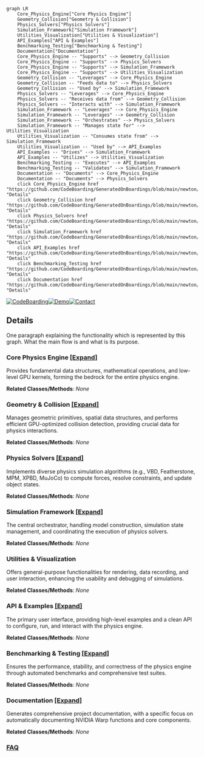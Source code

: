 ```mermaid
graph LR
    Core_Physics_Engine["Core Physics Engine"]
    Geometry_Collision["Geometry & Collision"]
    Physics_Solvers["Physics Solvers"]
    Simulation_Framework["Simulation Framework"]
    Utilities_Visualization["Utilities & Visualization"]
    API_Examples["API & Examples"]
    Benchmarking_Testing["Benchmarking & Testing"]
    Documentation["Documentation"]
    Core_Physics_Engine -- "Supports" --> Geometry_Collision
    Core_Physics_Engine -- "Supports" --> Physics_Solvers
    Core_Physics_Engine -- "Supports" --> Simulation_Framework
    Core_Physics_Engine -- "Supports" --> Utilities_Visualization
    Geometry_Collision -- "Leverages" --> Core_Physics_Engine
    Geometry_Collision -- "Feeds data to" --> Physics_Solvers
    Geometry_Collision -- "Used by" --> Simulation_Framework
    Physics_Solvers -- "Leverages" --> Core_Physics_Engine
    Physics_Solvers -- "Receives data from" --> Geometry_Collision
    Physics_Solvers -- "Interacts with" --> Simulation_Framework
    Simulation_Framework -- "Leverages" --> Core_Physics_Engine
    Simulation_Framework -- "Leverages" --> Geometry_Collision
    Simulation_Framework -- "Orchestrates" --> Physics_Solvers
    Simulation_Framework -- "Manages state for" --> Utilities_Visualization
    Utilities_Visualization -- "Consumes state from" --> Simulation_Framework
    Utilities_Visualization -- "Used by" --> API_Examples
    API_Examples -- "Drives" --> Simulation_Framework
    API_Examples -- "Utilizes" --> Utilities_Visualization
    Benchmarking_Testing -- "Executes" --> API_Examples
    Benchmarking_Testing -- "Validates" --> Simulation_Framework
    Documentation -- "Documents" --> Core_Physics_Engine
    Documentation -- "Documents" --> Physics_Solvers
    click Core_Physics_Engine href "https://github.com/CodeBoarding/GeneratedOnBoardings/blob/main/newton/Core_Physics_Engine.md" "Details"
    click Geometry_Collision href "https://github.com/CodeBoarding/GeneratedOnBoardings/blob/main/newton/Geometry_Collision.md" "Details"
    click Physics_Solvers href "https://github.com/CodeBoarding/GeneratedOnBoardings/blob/main/newton/Physics_Solvers.md" "Details"
    click Simulation_Framework href "https://github.com/CodeBoarding/GeneratedOnBoardings/blob/main/newton/Simulation_Framework.md" "Details"
    click API_Examples href "https://github.com/CodeBoarding/GeneratedOnBoardings/blob/main/newton/API_Examples.md" "Details"
    click Benchmarking_Testing href "https://github.com/CodeBoarding/GeneratedOnBoardings/blob/main/newton/Benchmarking_Testing.md" "Details"
    click Documentation href "https://github.com/CodeBoarding/GeneratedOnBoardings/blob/main/newton/Documentation.md" "Details"
```

[![CodeBoarding](https://img.shields.io/badge/Generated%20by-CodeBoarding-9cf?style=flat-square)](https://github.com/CodeBoarding/CodeBoarding)[![Demo](https://img.shields.io/badge/Try%20our-Demo-blue?style=flat-square)](https://www.codeboarding.org/demo)[![Contact](https://img.shields.io/badge/Contact%20us%20-%20contact@codeboarding.org-lightgrey?style=flat-square)](mailto:contact@codeboarding.org)

## Details

One paragraph explaining the functionality which is represented by this graph. What the main flow is and what is its purpose.

### Core Physics Engine [[Expand]](./Core_Physics_Engine.md)
Provides fundamental data structures, mathematical operations, and low-level GPU kernels, forming the bedrock for the entire physics engine.


**Related Classes/Methods**: _None_

### Geometry & Collision [[Expand]](./Geometry_Collision.md)
Manages geometric primitives, spatial data structures, and performs efficient GPU-optimized collision detection, providing crucial data for physics interactions.


**Related Classes/Methods**: _None_

### Physics Solvers [[Expand]](./Physics_Solvers.md)
Implements diverse physics simulation algorithms (e.g., VBD, Featherstone, MPM, XPBD, MuJoCo) to compute forces, resolve constraints, and update object states.


**Related Classes/Methods**: _None_

### Simulation Framework [[Expand]](./Simulation_Framework.md)
The central orchestrator, handling model construction, simulation state management, and coordinating the execution of physics solvers.


**Related Classes/Methods**: _None_

### Utilities & Visualization
Offers general-purpose functionalities for rendering, data recording, and user interaction, enhancing the usability and debugging of simulations.


**Related Classes/Methods**: _None_

### API & Examples [[Expand]](./API_Examples.md)
The primary user interface, providing high-level examples and a clean API to configure, run, and interact with the physics engine.


**Related Classes/Methods**: _None_

### Benchmarking & Testing [[Expand]](./Benchmarking_Testing.md)
Ensures the performance, stability, and correctness of the physics engine through automated benchmarks and comprehensive test suites.


**Related Classes/Methods**: _None_

### Documentation [[Expand]](./Documentation.md)
Generates comprehensive project documentation, with a specific focus on automatically documenting NVIDIA Warp functions and core components.


**Related Classes/Methods**: _None_



### [FAQ](https://github.com/CodeBoarding/GeneratedOnBoardings/tree/main?tab=readme-ov-file#faq)